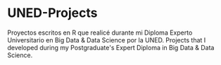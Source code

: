 # UNED-Projects
Proyectos escritos en R que realicé durante mi Diploma Experto Universitario en Big Data &amp; Data Science por la UNED. Projects that I developed during my Postgraduate's Expert Diploma in Big Data &amp; Data Science.
